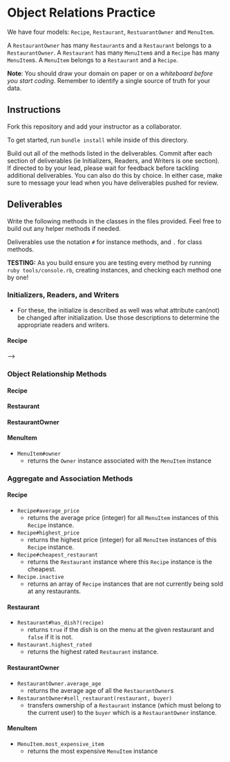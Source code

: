 # Object Relations Practice

We have four models: `Recipe`, `Restaurant`, `RestuarantOwner` and `MenuItem`. 

A `RestaurantOwner` has many `Restaurant`s and a `Restaurant` belongs to a `RestaurantOwner`. A `Restaurant` has many `MenuItem`s and a `Recipe` has many `MenuItem`s. A `MenuItem` belongs to a `Restaurant` and a `Recipe`. 

**Note**: You should draw your domain on paper or on a *whiteboard before you start coding*. Remember to identify a single source of truth for your data.

## Instructions

Fork this repository and add your instructor as a collaborator.

To get started, run `bundle install` while inside of this directory.

Build out all of the methods listed in the deliverables. Commit after each section of deliverables (ie Initializers, Readers, and Writers is one section). If directed to by your lead, please wait for feedback before tackling additional deliverables. You can also do this by choice. In either case, make sure to message your lead when you have deliverables pushed for review. 

## Deliverables

Write the following methods in the classes in the files provided. Feel free to build out any helper methods if needed.

Deliverables use the notation `#` for instance methods, and `.` for class methods.

**TESTING:** As you build ensure you are testing every method by running `ruby tools/console.rb`, creating instances, and checking each method one by one! 

### Initializers, Readers, and Writers
- For these, the initialize is described as well was what attribute can(not) be changed after initialization. Use those descriptions to determine the appropriate readers and writers.


#### Recipe
<!-- - `Recipe#initialize(name, description)`
  - A recipe should be initialized with a `name` (string) and a `description` (string).
  - The name **cannot** be changed after the recipe is initialized.
  - The description can be changed after the recipe is initialized.
  - Both name and description are readable
<!-- - `Recipe.all`
  - Returns an array of all recipe instances that have been created. -->

<!-- #### Restaurant
- `Restaurant#initialize(owner, name, star_rating)`
  - A restaurant should be initialized with a `RestaurantOwner` instance, a `name` (string) and a `star_rating` (integer).
  - The name and star_rating can be changed after the restaurant is initialized.
  - Both name and star_rating are readable.
- `Restaurant.all`
  - Returns an array of all restaurant instances that have been created. -->

<!-- #### RestaurantOwner
- `RestaurantOwner#initialize(name, age)`
  - A restaurant_owner should be initialized with a `name` (string) and an `age` (integer).
  - The name and age can be changed after the restaurant_owner is initialized.
  - Both name and age are readable.
- `RestaurantOwner.all`
  - Returns an array of all restaurant_owner instances that have been created. -->

<!-- #### MenuItem
- `MenuItem#initialize(restaurant, recipe, price)`
  - A menu_item should be initialized with a `Restaurant` instance, a `Recipe` instance and a `price` (float).
  - The price can be changed after the menu_item is initialized.
- `MenuItem.all`
  - Returns an array of all menu_item instances that have been created. --> -->



### Object Relationship Methods

#### Recipe
<!-- - `Recipe#menu_items`
  - returns an array of all the `MenuItem` instances for the `Recipe`.
- `Recipe#restaurants`
  - returns an array of all the `Restaurant` instances that have the `Recipe` on their menu. -->

#### Restaurant
<!-- - `Restaurant#menu_items`
  - returns an array of all the `MenuItem` instances for the `Restaurant`. -->
<!-- - `Restaurant#owner`
  - returns the `RestaurantOwner` instance associated with the `Restaurant` instance -->
<!-- - `Restaurant#recipes`
  - returns an array of all the `Recipe` instances that are on this `Restaurant`s menu. -->

#### RestaurantOwner
<!-- - `RestaurantOwner#restaurants`
  - returns an array of `Restaurant` instances associated with the `RestaurantOwner` instance.
- `RestaurantOwner#menu_items`
  - returns an array of `MenuItem` instances associated with any of the `RestaurantOwner`s `Restaurant` instances. -->

#### MenuItem
<!-- - `MenuItem#recipe`
  - returns the `Recipe` instance associated with the `MenuItem` instance -->
<!-- - `MenuItem#restaurant`
  - returns the `Restaurant` instance associated with the `MenuItem` instance -->
- `MenuItem#owner`
  - returns the `Owner` instance associated with the `MenuItem` instance



### Aggregate and Association Methods

#### Recipe
- `Recipe#average_price`
    - returns the average price (integer) for all `MenuItem` instances of this `Recipe` instance. 
- `Recipe#highest_price`
  - returns the highest price (integer) for all `MenuItem` instances of this `Recipe` instance. 
- `Recipe#cheapest_restaurant`
  - returns the `Restaurant` instance where this `Recipe` instance is the cheapest. 
- `Recipe.inactive`
  - returns an array of `Recipe` instances that are not currently being sold at any restaurants.

#### Restaurant
- `Restaurant#has_dish?(recipe)`
    - returns `true` if the dish is on the menu at the given restaurant and `false` if it is not. 
- `Restaurant.highest_rated`
    - returns the highest rated `Restaurant` instance.

#### RestaurantOwner
- `RestaurantOwner.average_age`
  - returns the average age of all the `RestaurantOwner`s
- `RestaurantOwner#sell_restaurant(restaurant, buyer)`
  - transfers ownership of a `Restaurant` instance (which must belong to the current user) to the `buyer` which is a `RestaurantOwner` instance. 

#### MenuItem
- `MenuItem.most_expensive_item`
    - returns the most expensive `MenuItem` instance



 








